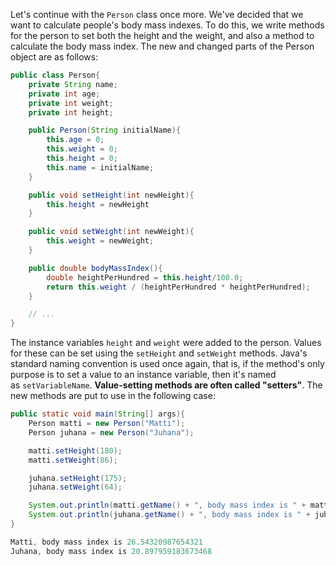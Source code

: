 Let's continue with the `Person` class once more. We've decided that we want to calculate people's body mass indexes. To do this, we write methods for the person to set both the height and the weight, and also a method to calculate the body mass index. The new and changed parts of the Person object are as follows:

```Java
public class Person{
	private String name;
	private int age;
	private int weight;
	private int height;

	public Person(String initialName){
		this.age = 0;
		this.weight = 0;
		this.height = 0;
		this.name = initialName;	
	}

	public void setHeight(int newHeight){
		this.height = newHeight
	}

	public void setWeight(int newWeight){
		this.weight = newWeight;
	}

	public double bodyMassIndex(){
		double heightPerHundred = this.height/100.0;
		return this.weight / (heightPerHundred * heightPerHundred);
	}

	// ...
}
```

The instance variables `height` and `weight` were added to the person. Values for these can be set using the `setHeight` and `setWeight` methods. Java's standard naming convention is used once again, that is, if the method's only purpose is to set a value to an instance variable, then it's named as `setVariableName`. **Value-setting methods are often called "setters"**. The new methods are put to use in the following case:

```Java
public static void main(String[] args){
	Person matti = new Person("Matti");
	Person juhana = new Person("Juhana");

	matti.setHeight(180);
	matti.setWeight(86);

	juhana.setHeight(175);
	juhana.setWeight(64);

	System.out.println(matti.getName() + ", body mass index is " + matti.bodyMassIndex());
	System.out.println(juhana.getName() + ", body mass index is " + juhana.bodyMassIndex());
}
```

```Java
Matti, body mass index is 26.54320987654321 
Juhana, body mass index is 20.897959183673468
```
